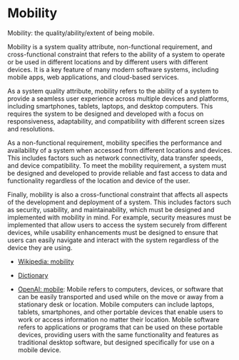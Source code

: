 # Mobility

Mobility: the quality/ability/extent of being mobile.

<span data-chatgpt-prompt="explain mobility (system quality attribute, cross-functional constraint, non-functional requirement)">Mobility is a system quality attribute, non-functional requirement, and cross-functional constraint that refers to the ability of a system to operate or be used in different locations and by different users with different devices. It is a key feature of many modern software systems, including mobile apps, web applications, and cloud-based services.

As a system quality attribute, mobility refers to the ability of a system to provide a seamless user experience across multiple devices and platforms, including smartphones, tablets, laptops, and desktop computers. This requires the system to be designed and developed with a focus on responsiveness, adaptability, and compatibility with different screen sizes and resolutions.

As a non-functional requirement, mobility specifies the performance and availability of a system when accessed from different locations and devices. This includes factors such as network connectivity, data transfer speeds, and device compatibility. To meet the mobility requirement, a system must be designed and developed to provide reliable and fast access to data and functionality regardless of the location and device of the user.

Finally, mobility is also a cross-functional constraint that affects all aspects of the development and deployment of a system. This includes factors such as security, usability, and maintainability, which must be designed and implemented with mobility in mind. For example, security measures must be implemented that allow users to access the system securely from different devices, while usability enhancements must be designed to ensure that users can easily navigate and interact with the system regardless of the device they are using.</span>

* [Wikipedia: mobility](https://wikipedia.org/wiki/mobility)

* [Dictionary]()

* [OpenAI: mobile](https:://openai.com): <span data-chatgpt-prompt="define mobile (computers and software)">Mobile refers to computers, devices, or software that can be easily transported and used while on the move or away from a stationary desk or location. Mobile computers can include laptops, tablets, smartphones, and other portable devices that enable users to work or access information no matter their location. Mobile software refers to applications or programs that can be used on these portable devices, providing users with the same functionality and features as traditional desktop software, but designed specifically for use on a mobile device.</span>
